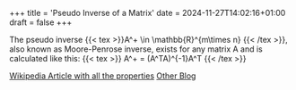 +++
title = 'Pseudo Inverse of a Matrix'
date = 2024-11-27T14:02:16+01:00
draft = false 
+++

The pseudo inverse {{< tex >}}A^+ \in \mathbb{R}^{m\times n} {{< /tex >}}, also known as Moore-Penrose inverse, exists for any matrix A and is calculated like this:
{{< tex >}}
A^+ = (A^TA)^{-1}A^T
{{< /tex >}}

<!--more-->

[Wikipedia Article with all the properties](https://en.wikipedia.org/wiki/Moore–Penrose_inverse)
[Other Blog](https://nhigham.com/2023/07/25/what-is-the-pseudoinverse-of-a-matrix/)
